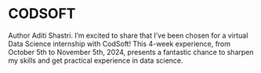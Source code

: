 # CODSOFT
Author Aditi Shastri. I’m excited to share that I’ve been chosen for a virtual Data Science internship with CodSoft! This 4-week experience, from October 5th to November 5th, 2024, presents a fantastic chance to sharpen my skills and get practical experience in data science.